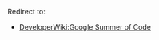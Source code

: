 Redirect to:

*   [DeveloperWiki:Google Summer of Code](/index.php/DeveloperWiki:Google_Summer_of_Code "DeveloperWiki:Google Summer of Code")